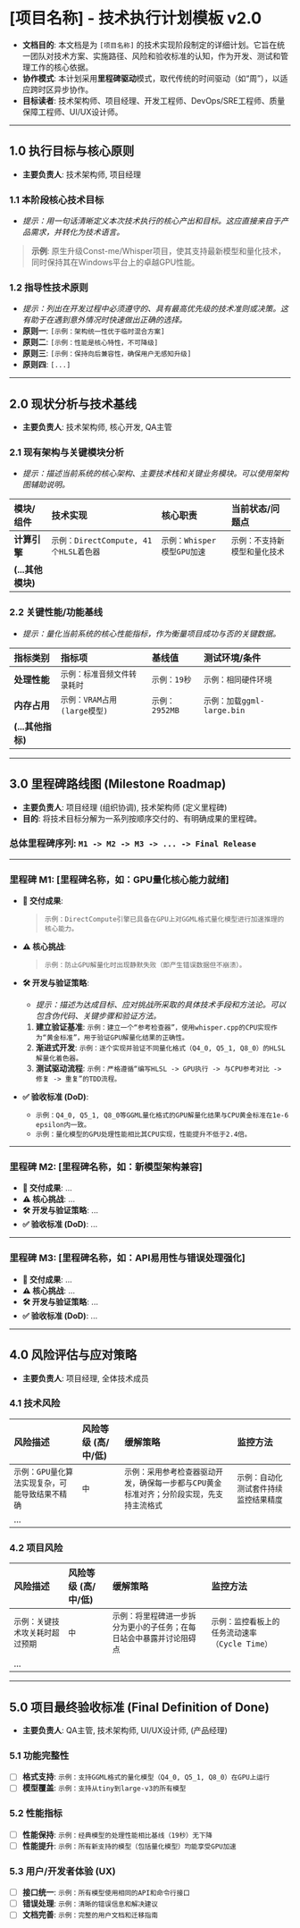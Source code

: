 # [项目名称] - 技术执行计划模板 v2.0

* **文档目的**: 本文档是为 `[项目名称]` 的技术实现阶段制定的详细计划。它旨在统一团队对技术方案、实施路径、风险和验收标准的认知，作为开发、测试和管理工作的核心依据。
* **协作模式**: 本计划采用**里程碑驱动**模式，取代传统的时间驱动（如“周”），以适应跨时区异步协作。
* **目标读者**: 技术架构师、项目经理、开发工程师、DevOps/SRE工程师、质量保障工程师、UI/UX设计师。

---

## 1.0 执行目标与核心原则

* **主要负责人**: 技术架构师, 项目经理

### 1.1 本阶段核心技术目标
* *提示：用一句话清晰定义本次技术执行的核心产出和目标。这应直接来自于产品需求，并转化为技术语言。*
> **示例**: 原生升级Const-me/Whisper项目，使其支持最新模型和量化技术，同时保持其在Windows平台上的卓越GPU性能。

### 1.2 指导性技术原则
* *提示：列出在开发过程中必须遵守的、具有最高优先级的技术准则或决策。这有助于在遇到意外情况时快速做出正确的选择。*
* **原则一**: `[示例：架构统一性优于临时混合方案]`
* **原则二**: `[示例：性能是核心特性，不可降级]`
* **原则三**: `[示例：保持向后兼容性，确保用户无感知升级]`
* **原则四**: `[...]`

---

## 2.0 现状分析与技术基线

* **主要负责人**: 技术架构师, 核心开发, QA主管

### 2.1 现有架构与关键模块分析
* *提示：描述当前系统的核心架构、主要技术栈和关键业务模块。可以使用架构图辅助说明。*

| 模块/组件 | 技术实现 | 核心职责 | 当前状态/问题点 |
| :--- | :--- | :--- | :--- |
| **计算引擎** | `示例：DirectCompute, 41个HLSL着色器` | `示例：Whisper模型GPU加速` | `示例：不支持新模型和量化技术` |
| **(...其他模块)** | | | |

### 2.2 关键性能/功能基线
* *提示：量化当前系统的核心性能指标，作为衡量项目成功与否的关键数据。*

| 指标类别 | 指标项 | 基线值 | 测试环境/条件 |
| :--- | :--- | :--- | :--- |
| **处理性能** | `示例：标准音频文件转录耗时` | `示例：19秒` | `示例：相同硬件环境` |
| **内存占用** | `示例：VRAM占用 (large模型)` | `示例：2952MB` | `示例：加载ggml-large.bin` |
| **(...其他指标)** | | | |

---

## 3.0 里程碑路线图 (Milestone Roadmap)

* **主要负责人**: 项目经理 (组织协调), 技术架构师 (定义里程碑)
* **目的**: 将技术目标分解为一系列按顺序交付的、有明确成果的里程碑。

### **总体里程碑序列**: `M1 -> M2 -> M3 -> ... -> Final Release`

---
### **里程碑 M1: [里程碑名称，如：GPU量化核心能力就绪]**

* **🎯 交付成果**:
    > `示例：DirectCompute引擎已具备在GPU上对GGML格式量化模型进行加速推理的核心能力。`

* **⚠️ 核心挑战**:
    > `示例：防止GPU解量化时出现静默失败（即产生错误数据但不崩溃）。`

* **🛠️ 开发与验证策略**:
    * *提示：描述为达成目标、应对挑战所采取的具体技术手段和方法论。可以包含伪代码、关键步骤和验证方法。*
    1.  **建立验证基准**: `示例：建立一个“参考检查器”，使用whisper.cpp的CPU实现作为“黄金标准”，用于验证GPU解量化结果的正确性。`
    2.  **渐进式开发**: `示例：逐个实现并验证不同量化格式（Q4_0, Q5_1, Q8_0）的HLSL解量化着色器。`
    3.  **测试驱动流程**: `示例：严格遵循“编写HLSL -> GPU执行 -> 与CPU参考对比 -> 修复 -> 重复”的TDD流程。`

* **✅ 验收标准 (DoD)**:
    * `示例：Q4_0, Q5_1, Q8_0等GGML量化格式的GPU解量化结果与CPU黄金标准在1e-6 epsilon内一致。`
    * `示例：量化模型的GPU处理性能相比其CPU实现，性能提升不低于2.4倍。`

---
### **里程碑 M2: [里程碑名称，如：新模型架构兼容]**
* **🎯 交付成果**: ...
* **⚠️ 核心挑战**: ...
* **🛠️ 开发与验证策略**: ...
* **✅ 验收标准 (DoD)**: ...

---
### **里程碑 M3: [里程碑名称，如：API易用性与错误处理强化]**
* **🎯 交付成果**: ...
* **⚠️ 核心挑战**: ...
* **🛠️ 开发与验证策略**: ...
* **✅ 验收标准 (DoD)**: ...

---

## 4.0 风险评估与应对策略

* **主要负责人**: 项目经理, 全体技术成员

### 4.1 技术风险

| 风险描述 | 风险等级 (高/中/低) | 缓解策略 | 监控方法 |
| :--- | :--- | :--- | :--- |
| `示例：GPU量化算法实现复杂，可能导致结果不精确` | `中` | `示例：采用参考检查器驱动开发，确保每一步都与CPU黄金标准对齐；分阶段实现，先支持主流格式` | `示例：自动化测试套件持续监控结果精度` |
| ... | | | |

### 4.2 项目风险

| 风险描述 | 风险等级 (高/中/低) | 缓解策略 | 监控方法 |
| :--- | :--- | :--- | :--- |
| `示例：关键技术攻关耗时超过预期` | `中` | `示例：将里程碑进一步拆分为更小的子任务；在每日站会中暴露并讨论阻碍点` | `示例：监控看板上的任务流动速率（Cycle Time）` |
| ... | | | |

---

## 5.0 项目最终验收标准 (Final Definition of Done)

* **主要负责人**: QA主管, 技术架构师, UI/UX设计师, (产品经理)

### 5.1 功能完整性
* [ ] **格式支持**: `示例：支持GGML格式的量化模型（Q4_0, Q5_1, Q8_0）在GPU上运行`
* [ ] **模型覆盖**: `示例：支持从tiny到large-v3的所有模型`

### 5.2 性能指标
* [ ] **性能保持**: `示例：经典模型的处理性能相比基线（19秒）无下降`
* [ ] **性能提升**: `示例：所有新支持的模型（包括量化模型）均能享受GPU加速`

### 5.3 用户/开发者体验 (UX)
* [ ] **接口统一**: `示例：所有模型使用相同的API和命令行接口`
* [ ] **错误处理**: `示例：清晰的错误信息和解决建议`
* [ ] **文档完善**: `示例：完整的用户文档和迁移指南`